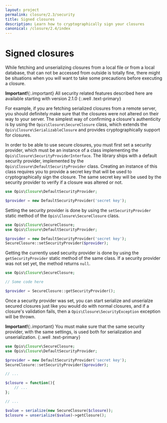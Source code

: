 ```yaml
---
layout: project
permalink: closure/2.3/security
title: Signed closures
description: Learn how to cryptographically sign your closures
canonical: /closure/2.4/index
---
```

# Signed closures

While fetching and unserializing closures from a local file or from a local database,
that can not be accessed from outside is totally fine, there might be situations when
you will want to take some precautions before executing a closure. 

**Important!**{:.important}
All security related features described here 
are available starting with version 2.1.0 
{:.well .text-primary}

For example, if you are fetching serialized closures from a remote server,
you should definitely make sure that the closures were not altered on their way to your server. 
The simplest way of confirming a closure's authenticity is by using the 
`Opis\Closure\SecureClosure` class, which extends the `Opis\Closure\SerializableClosure` 
and provides cryptographically support for closures. 

In order to be able to use secure closures, you must first set a security provider, 
which must be an instance of a class implementing the `Opis\Closure\SecurityProviderInterface`. 
The library ships with a default security provider, implemented by the 
`Opis\Closure\DefaultSecurityProvider` class. 
Creating an instance of this class requires you to provide a secret key that 
will be used to cryptographically sign the closure. 
The same secret key will be used by the security provider to verify if a closure was altered or not. 

```php
use Opis\Closure\DefaultSecurityProvider;

$provider = new DefaultSecurityProvider('secret key');
```

Setting the security provider is done by using the `setSecurityProvider` 
static method of the `Opis\Closure\SecureClosure` class. 

```php
use Opis\Closure\SecureClosure;
use Opis\Closure\DefaultSecurityProvider;

$provider = new DefaultSecurityProvider('secret key');
SecureClosure::setSecurityProvider($provider);
```

Getting the currently used security provider is done by using the `getSecurityProvider`
static method of the same class. 
If a security provider was not set yet, the method returns `null`. 

```php
use Opis\Closure\SecureClosure;

// Some code here

$provider = SecureClosure::getSecurityProvider();
```

Once a security provider was set, you can start serialize and unserialze secured closures
just like you would do with normal closures, and if a closure's validation fails, 
then a `Opis\Closure\SecurityException` exception will be thrown. 

**Important!**{:.important}
 You must make sure that the same security provider,
 with the same settings, is used both for serialization and unserialization. 
{:.well .text-primary}

```php
use Opis\Closure\SecureClosure;
use Opis\Closure\DefaultSecurityProvider;

$provider = new DefaultSecurityProvider('secret key');
SecureClosure::setSecurityProvider($provider);

// ...

$closure = function(){
    // ...  
};

// ...

$value = serialize(new SecureClosure($closure)); 
$closure = unserialize($value)->getClosure();
```

